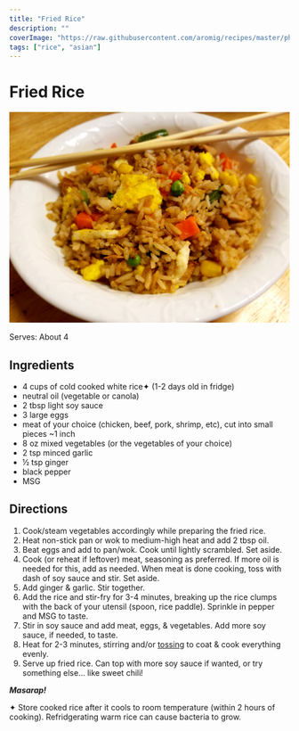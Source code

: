 ```yaml
---
title: "Fried Rice"
description: ""
coverImage: "https://raw.githubusercontent.com/aromig/recipes/master/photos/friedrice.jpg"
tags: ["rice", "asian"]
---
```


# Fried Rice

![Fried Rice](https://raw.githubusercontent.com/aromig/recipes/master/photos/friedrice.jpg "Photo: Fried Rice")

Serves: About 4

## Ingredients

- 4 cups of cold cooked white rice&#x2726; (1-2 days old in fridge)
- neutral oil (vegetable or canola)
- 2 tbsp light soy sauce
- 3 large eggs
- meat of your choice (chicken, beef, pork, shrimp, etc), cut into small pieces ~1 inch
- 8 oz mixed vegetables (or the vegetables of your choice)
- 2 tsp minced garlic
- &frac12; tsp ginger
- black pepper
- MSG

## Directions

1. Cook/steam vegetables accordingly while preparing the fried rice.
2. Heat non-stick pan or wok to medium-high heat and add 2 tbsp oil.
3. Beat eggs and add to pan/wok. Cook until lightly scrambled. Set aside.
4. Cook (or reheat if leftover) meat, seasoning as preferred. If more oil is needed for this, add as needed. When meat is done cooking, toss with dash of soy sauce and stir. Set aside.
5. Add ginger &amp; garlic. Stir together.
6. Add the rice and stir-fry for 3-4 minutes, breaking up the rice clumps with the back of your utensil (spoon, rice paddle). Sprinkle in pepper and MSG to taste.
7. Stir in soy sauce and add meat, eggs, &amp; vegetables. Add more soy sauce, if needed, to taste.
8. Heat for 2-3 minutes, stirring and/or [tossing](https://www.youtube.com/shorts/m74C3MK5tVc) to coat & cook everything evenly.
9. Serve up fried rice. Can top with more soy sauce if wanted, or try something else... like sweet chili!

_**Masarap!**_

&#x2726; Store cooked rice after it cools to room temperature (within 2 hours of cooking). Refridgerating warm rice can cause bacteria to grow.
